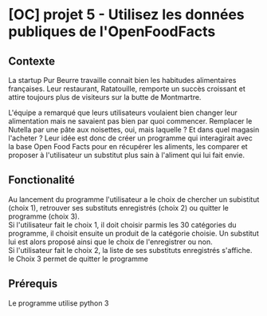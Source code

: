 # [OC] projet 5 - Utilisez les données publiques de l'OpenFoodFacts

## Contexte

La startup Pur Beurre travaille connait bien les habitudes alimentaires françaises. Leur restaurant, Ratatouille, remporte un succès croissant et attire toujours plus de visiteurs sur la butte de Montmartre.

L'équipe a remarqué que leurs utilisateurs voulaient bien changer leur alimentation mais ne savaient pas bien par quoi commencer. Remplacer le Nutella par une pâte aux noisettes, oui, mais laquelle ? Et dans quel magasin l'acheter ? Leur idée est donc de créer un programme qui interagirait avec la base Open Food Facts pour en récupérer les aliments, les comparer et proposer à l'utilisateur un substitut plus sain à l'aliment qui lui fait envie.

## Fonctionalité
Au lancement du programme l'utilisateur a le choix de chercher un subistitut (choix 1), retrouver ses substituts enregistrés (choix 2) ou quitter le programme (choix 3).<br>
Si l'utilisateur fait le choix 1, il doit choisir parmis les 30 catégories du programme, il choisit ensuite un produit de la catégorie choisie. Un substitut lui est alors proposé ainsi que le choix de l'enregistrer ou non.<br>
Si l'utilisateur fait le choix 2, la liste de ses substituts enregistrés s'affiche.<br>
le Choix 3 permet de quitter le programme




## Prérequis

Le programme utilise python 3